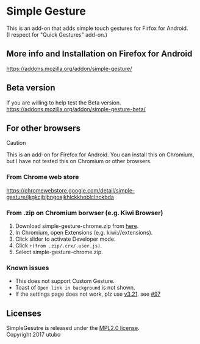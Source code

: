 # Simple Gesture
This is an add-on that adds simple touch gestures for Firfox for Android.  
(I respect for "Quick Gestures" add-on.)

## More info and Installation on Firefox for Android
https://addons.mozilla.org/addon/simple-gesture/

## Beta version
If you are willing to help test the Beta version.  
https://addons.mozilla.org/addon/simple-gesture-beta/

## For other browsers
> [!CAUTION]
> This is an add-on for Firefox for Android.
> You can install this on Chromium, but I have not tested this on Chromium or other browsers.
 
### From Chrome web store
https://chromewebstore.google.com/detail/simple-gesture/jkgkcjbjbngoajkhlckkhoblclnckbda

### From .zip on Chromium borwser (e.g. Kiwi Browser)

1. Download simple-gesture-chrome.zip from [here](https://github.com/utubo/firefox-simple_gesture/releases/latest).
2. In Chromium, open Extensions (e.g. kiwi://extensions).
3. Click slider to activate Developer mode.
4. Click `+(from .zip/.crx/.user.js)`.
5. Select simple-gesture-chrome.zip.

### Known issues
- This does not support Custom Gesture.
- Toast of `Open link in background` is not shown.
- If the settings page does not work, plz use [v3.21](https://github.com/utubo/firefox-simple_gesture/releases/tag/v3.21). see [#97](https://github.com/utubo/firefox-simple_gesture/issues/97)

## Licenses
SimpleGesutre is released under the [MPL2.0 license](http://www.mozilla.org/MPL/2.0/).  
Copyright 2017 utubo  

